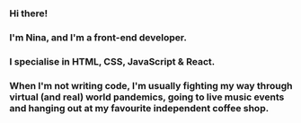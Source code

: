 ### Hi there!
### I'm Nina, and I'm a front-end developer.
###
### I specialise in HTML, CSS, JavaScript & React.
###
### When I'm not writing code, I'm usually fighting my way through virtual (and real) world pandemics, going to live music events and hanging out at my favourite independent coffee shop.

<!--
**ninypops/ninypops** is a ✨ _special_ ✨ repository because its `README.md` (this file) appears on your GitHub profile.

Here are some ideas to get you started:

- 🔭 I’m currently working on ...
- 🌱 I’m currently learning ...
- 👯 I’m looking to collaborate on ...
- 🤔 I’m looking for help with ...
- 💬 Ask me about ...
- 📫 How to reach me: ...
- 😄 Pronouns: ...
- ⚡ Fun fact: ...
-->
